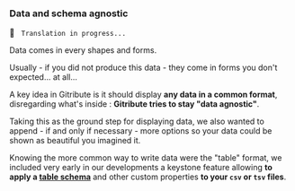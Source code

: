 
### Data and schema agnostic

🚧  &nbsp; `Translation in progress...`

Data comes in every shapes and forms. 

Usually - if you did not produce this data - they come in forms you don't expected... at all...

A key idea in Gitribute is it should display **any data in a common format**, disregarding what's inside : **Gitribute tries to stay "data agnostic"**.

Taking this as the ground step for displaying data, we also wanted to append - if and only if necessary - more options so your data could be shown as beautiful you imagined it.

Knowing the more common way to write data were the "table" format, we included very early in our developments a keystone feature allowing **to apply a [table schema](https://specs.frictionlessdata.io/table-schema/)** and other custom properties **to your `csv` or `tsv` files**.
